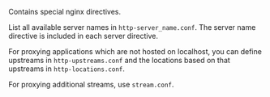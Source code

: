 Contains special nginx directives.

List all available server names in `http-server_name.conf`. The server name directive is included in each server directive.

For proxying applications which are not hosted on localhost, you can define upstreams in `http-upstreams.conf` and the locations based on that upstreams in `http-locations.conf`.

For proxying additional streams, use `stream.conf`.
